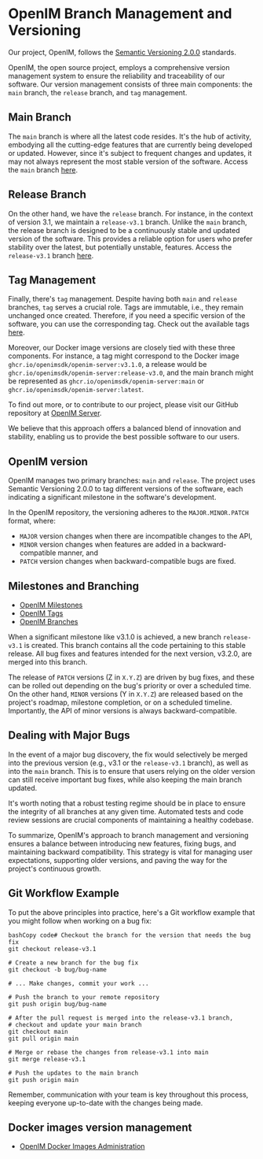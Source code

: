 #  OpenIM Branch Management and Versioning

Our project, OpenIM, follows the [Semantic Versioning 2.0.0](https://semver.org/lang/zh-CN/) standards.

OpenIM, the open source project, employs a comprehensive version management system to ensure the reliability and traceability of our software. Our version management consists of three main components: the `main` branch, the `release` branch, and `tag` management.

## Main Branch

The `main` branch is where all the latest code resides. It's the hub of activity, embodying all the cutting-edge features that are currently being developed or updated. However, since it's subject to frequent changes and updates, it may not always represent the most stable version of the software. Access the `main` branch [here](https://github.com/openimsdk/openim-server/tree/main).

## Release Branch

On the other hand, we have the `release` branch. For instance, in the context of version 3.1, we maintain a `release-v3.1` branch. Unlike the `main` branch, the release branch is designed to be a continuously stable and updated version of the software. This provides a reliable option for users who prefer stability over the latest, but potentially unstable, features. Access the `release-v3.1` branch [here](https://github.com/openimsdk/openim-server/tree/release-v3.1).

## Tag Management

Finally, there's `tag` management. Despite having both `main` and `release` branches, `tag` serves a crucial role. Tags are immutable, i.e., they remain unchanged once created. Therefore, if you need a specific version of the software, you can use the corresponding tag. Check out the available tags [here](https://github.com/openimsdk/openim-server/tags).

Moreover, our Docker image versions are closely tied with these three components. For instance, a tag might correspond to the Docker image `ghcr.io/openimsdk/openim-server:v3.1.0`, a release would be `ghcr.io/openimsdk/openim-server:release-v3.0`, and the main branch might be represented as `ghcr.io/openimsdk/openim-server:main` or `ghcr.io/openimsdk/openim-server:latest`.

To find out more, or to contribute to our project, please visit our GitHub repository at [OpenIM Server](https://github.com/openimsdk/openim-server).

We believe that this approach offers a balanced blend of innovation and stability, enabling us to provide the best possible software to our users.

## OpenIM version

OpenIM manages two primary branches: `main` and `release`. The project uses Semantic Versioning 2.0.0 to tag different versions of the software, each indicating a significant milestone in the software's development.

In the OpenIM repository, the versioning adheres to the `MAJOR.MINOR.PATCH` format, where:

- `MAJOR` version changes when there are incompatible changes to the API,
- `MINOR` version changes when features are added in a backward-compatible manner, and
- `PATCH` version changes when backward-compatible bugs are fixed.

## Milestones and Branching

+ [OpenIM Milestones](https://github.com/OpenIMSDK/Open-IM-Server/milestones)
+ [OpenIM Tags](https://github.com/OpenIMSDK/Open-IM-Server/tags)
+ [OpenIM Branches](https://github.com/OpenIMSDK/Open-IM-Server/branches)

When a significant milestone like v3.1.0 is achieved, a new branch `release-v3.1` is created. This branch contains all the code pertaining to this stable release. All bug fixes and features intended for the next version, v3.2.0, are merged into this branch.

The release of `PATCH` versions (Z in `X.Y.Z`) are driven by bug fixes, and these can be rolled out depending on the bug's priority or over a scheduled time. On the other hand, `MINOR` versions (Y in `X.Y.Z`) are released based on the project's roadmap, milestone completion, or on a scheduled timeline. Importantly, the API of minor versions is always backward-compatible.

## Dealing with Major Bugs

In the event of a major bug discovery, the fix would selectively be merged into the previous version (e.g., v3.1 or the `release-v3.1` branch), as well as into the `main` branch. This is to ensure that users relying on the older version can still receive important bug fixes, while also keeping the main branch updated.

It's worth noting that a robust testing regime should be in place to ensure the integrity of all branches at any given time. Automated tests and code review sessions are crucial components of maintaining a healthy codebase.

To summarize, OpenIM's approach to branch management and versioning ensures a balance between introducing new features, fixing bugs, and maintaining backward compatibility. This strategy is vital for managing user expectations, supporting older versions, and paving the way for the project's continuous growth.

## Git Workflow Example

To put the above principles into practice, here's a Git workflow example that you might follow when working on a bug fix:

```
bashCopy code# Checkout the branch for the version that needs the bug fix
git checkout release-v3.1

# Create a new branch for the bug fix
git checkout -b bug/bug-name

# ... Make changes, commit your work ...

# Push the branch to your remote repository
git push origin bug/bug-name

# After the pull request is merged into the release-v3.1 branch, 
# checkout and update your main branch
git checkout main
git pull origin main

# Merge or rebase the changes from release-v3.1 into main
git merge release-v3.1

# Push the updates to the main branch
git push origin main
```

Remember, communication with your team is key throughout this process, keeping everyone up-to-date with the changes being made.


## Docker images version management

+ [OpenIM Docker Images Administration](https://github.com/OpenIMSDK/Open-IM-Server/blob/main/docs/conversions/images.md)
